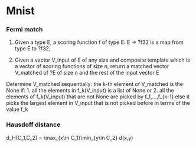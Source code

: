 # Mnist


### Fermi match

1. Given a type E, a scoring function f of type E: E -> ?f32 is a map from type E to ?f32, 

2. Given a vector V_input of E of any size and composite template which is a vector of scoring functions of size n, return a matched vector V_matched of ?E of size n and the rest of the input vector E

Determine V_matched sequentially:
    the k-th element of V_matched is the None if:
        1. all the elements in f_k(V_input) is a list of None or
        2. all the elements of f_k(V_input) that are not None are picked by f_1,...,f_{k-1}
    else it picks the largest element in V_input that is not picked before in terms of the value f_k



### Hausdoff distance

d_H(C_1,C_2) = \max_{x\in C_1}\min_{y\in C_2} d(x,y)